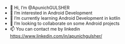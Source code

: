 - 👋 Hi, I’m @ApunichGULSHER
- 👀 I’m interested in Android Development
- 🌱 I’m currently learning Android Development in kotlin
- 💞️ I’m looking to collaborate on some Android projects
- 📫 You can contact me by linkedin https://www.linkedin.com/in/apunichgulsher/

<!---
ApunichGULSHER/ApunichGULSHER is a ✨ special ✨ repository because its `README.md` (this file) appears on your GitHub profile.
You can click the Preview link to take a look at your changes.
--->
